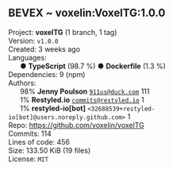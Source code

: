## BEVEX ~ voxelin:VoxelTG:1.0.0 

Project: <b>voxelTG</b> (1 branch, 1 tag)<br/>
Version: <code>v1.0.0</code><br/>
Created: 3 weeks ago<br/>
Languages:<br/>
&nbsp;&nbsp;&nbsp;&nbsp;&nbsp; ● <b>TypeScript</b> (98.7 %) ● <b>Dockerfile</b> (1.3 %)<br/>
Dependencies: 9 (npm)<br/>
Authors: <br/>
&nbsp;&nbsp;&nbsp;&nbsp;&nbsp; 98% <b>Jenny Poulson</b> <code><911us@duck.com></code> 111<br/>
&nbsp;&nbsp;&nbsp;&nbsp;&nbsp; 1% <b>Restyled.io</b> <code><commits@restyled.io></code> 1<br/>
&nbsp;&nbsp;&nbsp;&nbsp;&nbsp; 1% <b>restyled-io[bot]</b> <code><32688539+restyled-io[bot]@users.noreply.github.com></code> 1<br/>
Repo: https://github.com/voxelin/voxelTG <br/>
Commits: 114<br/>
Lines of code: 456<br/>
Size: 133.50 KiB (19 files)<br/>
License: <code>MIT</code>
